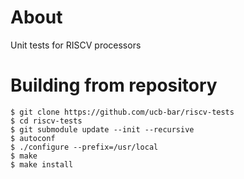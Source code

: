 About
=====

Unit tests for RISCV processors

Building from repository
========================

    $ git clone https://github.com/ucb-bar/riscv-tests
    $ cd riscv-tests
    $ git submodule update --init --recursive
    $ autoconf
    $ ./configure --prefix=/usr/local
    $ make
    $ make install

